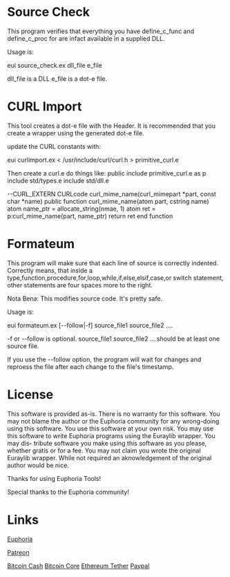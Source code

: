 # Source Check

This program verifies that everything you have define_c_func and define_c_proc for
are infact available in a supplied DLL.  

Usage is:

eui source_check.ex dll_file e_file

dll_file is a DLL
e_file   is a dot-e file.


# CURL Import

This tool creates a dot-e file with the Header.
It is recommended that you create a wrapper using the generated dot-e file.  

update the CURL constants with:

eui curlimport.ex < /usr/include/curl/curl.h > primitive_curl.e


Then create a curl.e do things like:
<eucode>
public include primitive_curl.e as p
include std/types.e
include std/dll.e

--CURL_EXTERN CURLcode curl_mime_name(curl_mimepart *part, const char *name)
public function curl_mime_name(atom part, cstring name)
    atom name_ptr = allocate_string(nmae, 1)
    atom ret = p:curl_mime_name(part, name_ptr)
    return ret
end function
</eucode>


# Formateum

This program will make sure that each line of source is correctly indented.  Correctly 
means, that inside a type,function,procedure,for,loop,while,if,else,elsif,case,or switch 
statement, other statements are four spaces more to the right.

Nota Bena: This modifies source code.  It's pretty safe.

Usage is:

eui formateum.ex [--follow|-f] source_file1 source_file2 ....

-f or --follow is optional.
source_file1 source_file2 ...   should be at least one source file.

If you use the --follow option, the program will wait for changes and reproess the file after each
change to the file's timestamp.


# License

This software is provided as-is. There is no warranty for this software. You may not blame the author
or the Euphoria community for any wrong-doing using this software. You use this software at your own
risk. You may use this software to write Euphoria programs using the Euraylib wrapper. You may dis-
tribute software you make using this software as you please, whether gratis or for a fee. You may not claim you wrote the original Euraylib wrapper. While not required an aknowledgement of the original author would be nice.


Thanks for using Euphoria Tools!

Special thanks to the Euphoria community!

# Links

[Euphoria](https://openeuphoria.org/index.wc)

[Patreon](https://www.patreon.com/CrazyVikingGamer)

[Bitcoin Cash](bitcoincash:qqtes6cafexr00tzv9r360rd3g9l3zssuuj3mqzxpq)
[Bitcoin Core](bitcoin:1LT2zLt4uooLfnTFfBJGzpTY4EY1SWZxoJ)
[Ethereum Tether](0x34caA5BE5e806d10CfEbC4ec293d5888bbb17Af5)
[Paypal](paypal.me/sdpringle)

